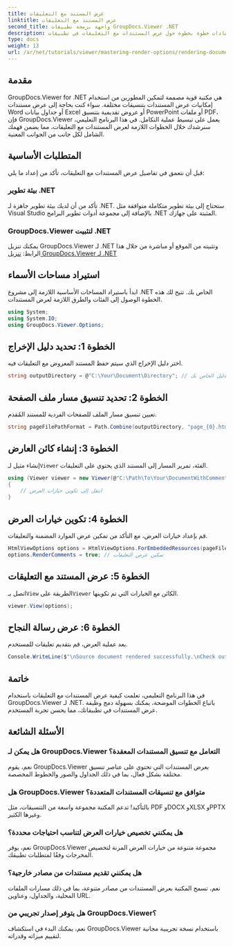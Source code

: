 ```yaml
---
title: عرض المستند مع التعليقات
linktitle: عرض المستند مع التعليقات
second_title: واجهة برمجة تطبيقات GroupDocs.Viewer .NET
description: يوفر هذا البرنامج التعليمي الشامل إرشادات خطوة بخطوة حول عرض المستندات مع التعليقات في تطبيقات .NET باستخدام مكتبة GroupDocs.Viewer.
type: docs
weight: 13
url: /ar/net/tutorials/viewer/mastering-render-options/rendering-document-comments/
---
```

## مقدمة

GroupDocs.Viewer for .NET هي مكتبة قوية مصممة لتمكين المطورين من استخدام إمكانيات عرض المستندات بتنسيقات مختلفة. سواء كنت بحاجة إلى عرض مستندات Word أو جداول بيانات Excel أو عروض تقديمية بتنسيق PowerPoint أو ملفات PDF، فإن GroupDocs.Viewer يعمل على تبسيط عملية التكامل. في هذا البرنامج التعليمي، سنرشدك خلال الخطوات اللازمة لعرض المستندات مع التعليقات، مما يضمن فهمك الشامل لكل جانب من الجوانب المعنية.

## المتطلبات الأساسية
قبل أن نتعمق في تفاصيل عرض المستندات مع التعليقات، تأكد من إعداد ما يلي:

### بيئة تطوير .NET
تأكد من أن لديك بيئة تطوير جاهزة لـ .NET. ستحتاج إلى بيئة تطوير متكاملة متوافقة مثل Visual Studio بالإضافة إلى مجموعة أدوات تطوير البرامج .NET المثبتة على جهازك.

### GroupDocs.Viewer لتثبيت .NET
يمكنك تنزيل GroupDocs.Viewer لـ .NET وتثبيته من الموقع أو مباشرة من خلال هذا الرابط:
[تنزيل GroupDocs.Viewer لـ .NET](https://releases.groupdocs.com/viewer/net/)

## استيراد مساحات الأسماء
ابدأ باستيراد المساحات الأساسية اللازمة إلى مشروع .NET الخاص بك. تتيح لك هذه الخطوة الوصول إلى الفئات والطرق اللازمة لعرض المستندات.

```csharp
using System;
using System.IO;
using GroupDocs.Viewer.Options;
```

## الخطوة 1: تحديد دليل الإخراج
اختر دليل الإخراج الذي سيتم حفظ المستند المعروض مع التعليقات فيه.

```csharp
string outputDirectory = @"C:\Your\Document\Directory"; // حدد مسار الدليل الخاص بك
```

## الخطوة 2: تحديد تنسيق مسار ملف الصفحة
تعيين تنسيق مسار الملف للصفحات الفردية للمستند المُقدم.

```csharp
string pageFilePathFormat = Path.Combine(outputDirectory, "page_{0}.html");
```

## الخطوة 3: إنشاء كائن العارض
 إنشاء مثيل لـ`Viewer` الفئة، تمرير المسار إلى المستند الذي يحتوي على التعليقات.

```csharp
using (Viewer viewer = new Viewer(@"C:\Path\To\Your\DocumentWithComments.docx"))
{
    // انتقل إلى تكوين خيارات العرض
}
```

## الخطوة 4: تكوين خيارات العرض
قم بإعداد خيارات العرض، مع التأكد من تمكين عرض الموارد المضمنة والتعليقات.

```csharp
HtmlViewOptions options = HtmlViewOptions.ForEmbeddedResources(pageFilePathFormat);
options.RenderComments = true; // تمكين عرض التعليقات
```

## الخطوة 5: عرض المستند مع التعليقات
 اتصل بـ`View` الطريقة على`Viewer` الكائن مع الخيارات التي تم تكوينها.

```csharp
viewer.View(options);
```

## الخطوة 6: عرض رسالة النجاح
بعد عملية العرض، قم بتقديم تعليقات للمستخدم.

```csharp
Console.WriteLine($"\nSource document rendered successfully.\nCheck output in {outputDirectory}.");
```

## خاتمة
في هذا البرنامج التعليمي، تعلمت كيفية عرض المستندات مع التعليقات باستخدام GroupDocs.Viewer لـ .NET. باتباع الخطوات الموضحة، يمكنك بسهولة دمج وظيفة عرض المستندات في تطبيقاتك، مما يحسن تجربة المستخدم.

## الأسئلة الشائعة

### هل يمكن لـ GroupDocs.Viewer التعامل مع تنسيق المستندات المعقدة؟
نعم، يقوم GroupDocs.Viewer بعرض المستندات التي تحتوي على عناصر تنسيق مختلفة بشكل فعال، بما في ذلك الجداول والصور والخطوط المخصصة.

### هل GroupDocs.Viewer متوافق مع تنسيقات المستندات المتعددة؟
بالتأكيد! تدعم المكتبة مجموعة واسعة من التنسيقات، مثل PDF وDOCX وXLSX وPPTX وغيرها الكثير.

### هل يمكنني تخصيص خيارات العرض لتناسب احتياجات محددة؟
نعم، يوفر GroupDocs.Viewer مجموعة متنوعة من خيارات العرض المرنة لتخصيص المخرجات وفقًا لمتطلبات تطبيقك.

### هل يمكنني تقديم مستندات من مصادر خارجية؟
نعم، تسمح المكتبة بعرض المستندات من مصادر متنوعة، بما في ذلك مسارات الملفات المحلية، والجداول، وعناوين URL.

### هل يتوفر إصدار تجريبي من GroupDocs.Viewer؟
نعم، يمكنك البدء في استكشاف GroupDocs.Viewer باستخدام نسخة تجريبية مجانية لتقييم ميزاته وقدراته.